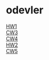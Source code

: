 # odevler
[HW1](https://beyzakoser.github.io/odevler/Array%20Demo.html)
<br>
[CW3](https://beyzakoser.github.io/odevler/inspector.html)
<br>
[CW4](https://beyzakoser.github.io/odevler/index.html)
<br>
[HW2](https://beyzakoser.github.io/odevler/Database.html)
<br>
[CW5](https://beyzakoser.github.io/odevler/dosya.html)
